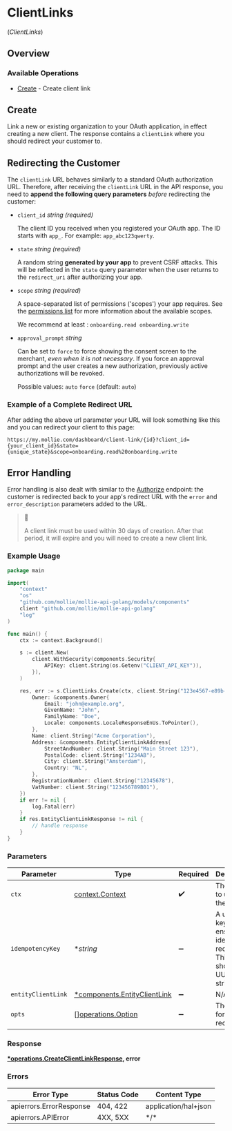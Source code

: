 # ClientLinks
(*ClientLinks*)

## Overview

### Available Operations

* [Create](#create) - Create client link

## Create

Link a new or existing organization to your OAuth application, in effect creating a new client. The response
contains a `clientLink` where you should redirect your customer to.

## Redirecting the Customer

The `clientLink` URL behaves similarly to a standard OAuth authorization URL. Therefore, after receiving the
`clientLink` URL in the API response, you need to **append the following query parameters** *before* redirecting
the customer:

* `client_id` _string (required)_

  The client ID you received when you registered your OAuth app. The ID starts with `app_`. For example:
  `app_abc123qwerty`.

* `state` _string (required)_

  A random string **generated by your app** to prevent CSRF attacks. This will be reflected in the `state` query
  parameter when the user returns to the `redirect_uri` after authorizing your app.

* `scope` _string (required)_

  A space-separated list of permissions ('scopes') your app requires. See the
  [permissions list](https://docs.mollie.com/docs/connect-permissions) for more information about the available
  scopes.

  We recommend at least : `onboarding.read onboarding.write`

* `approval_prompt` _string_

  Can be set to `force` to force showing the consent screen to the merchant, *even when it is not necessary*. If you
  force an approval prompt and the user creates a new authorization, previously active authorizations will be
  revoked.

  Possible values: `auto` `force` (default: `auto`)

### Example of a Complete Redirect URL

After adding the above url parameter your URL will look something like this and you can redirect your client to this
page:

```
https://my.mollie.com/dashboard/client-link/{id}?client_id={your_client_id}&state={unique_state}&scope=onboarding.read%20onboarding.write
```

## Error Handling

Error handling is also dealt with similar to the [Authorize](https://docs.mollie.com/reference/authorize) endpoint:
the customer is redirected back to your app's redirect URL with the `error` and `error_description` parameters added
to the URL.

> 🚧
>
> A client link must be used within 30 days of creation. After that period, it will expire and you will need to create a new client link.

### Example Usage

<!-- UsageSnippet language="go" operationID="create-client-link" method="post" path="/client-links" -->
```go
package main

import(
	"context"
	"os"
	"github.com/mollie/mollie-api-golang/models/components"
	client "github.com/mollie/mollie-api-golang"
	"log"
)

func main() {
    ctx := context.Background()

    s := client.New(
        client.WithSecurity(components.Security{
            APIKey: client.String(os.Getenv("CLIENT_API_KEY")),
        }),
    )

    res, err := s.ClientLinks.Create(ctx, client.String("123e4567-e89b-12d3-a456-426"), &components.EntityClientLink{
        Owner: &components.Owner{
            Email: "john@example.org",
            GivenName: "John",
            FamilyName: "Doe",
            Locale: components.LocaleResponseEnUs.ToPointer(),
        },
        Name: client.String("Acme Corporation"),
        Address: &components.EntityClientLinkAddress{
            StreetAndNumber: client.String("Main Street 123"),
            PostalCode: client.String("1234AB"),
            City: client.String("Amsterdam"),
            Country: "NL",
        },
        RegistrationNumber: client.String("12345678"),
        VatNumber: client.String("123456789B01"),
    })
    if err != nil {
        log.Fatal(err)
    }
    if res.EntityClientLinkResponse != nil {
        // handle response
    }
}
```

### Parameters

| Parameter                                                                        | Type                                                                             | Required                                                                         | Description                                                                      | Example                                                                          |
| -------------------------------------------------------------------------------- | -------------------------------------------------------------------------------- | -------------------------------------------------------------------------------- | -------------------------------------------------------------------------------- | -------------------------------------------------------------------------------- |
| `ctx`                                                                            | [context.Context](https://pkg.go.dev/context#Context)                            | :heavy_check_mark:                                                               | The context to use for the request.                                              |                                                                                  |
| `idempotencyKey`                                                                 | **string*                                                                        | :heavy_minus_sign:                                                               | A unique key to ensure idempotent requests. This key should be a UUID v4 string. | 123e4567-e89b-12d3-a456-426                                                      |
| `entityClientLink`                                                               | [*components.EntityClientLink](../../models/components/entityclientlink.md)      | :heavy_minus_sign:                                                               | N/A                                                                              |                                                                                  |
| `opts`                                                                           | [][operations.Option](../../models/operations/option.md)                         | :heavy_minus_sign:                                                               | The options for this request.                                                    |                                                                                  |

### Response

**[*operations.CreateClientLinkResponse](../../models/operations/createclientlinkresponse.md), error**

### Errors

| Error Type              | Status Code             | Content Type            |
| ----------------------- | ----------------------- | ----------------------- |
| apierrors.ErrorResponse | 404, 422                | application/hal+json    |
| apierrors.APIError      | 4XX, 5XX                | \*/\*                   |